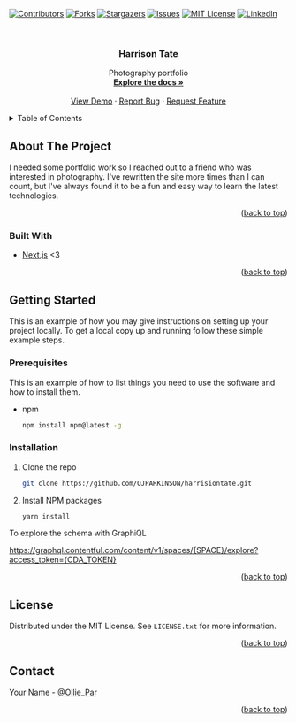 <div id="top"></div>

[![Contributors][contributors-shield]][contributors-url]
[![Forks][forks-shield]][forks-url]
[![Stargazers][stars-shield]][stars-url]
[![Issues][issues-shield]][issues-url]
[![MIT License][license-shield]][license-url]
[![LinkedIn][linkedin-shield]][linkedin-url]

<!-- PROJECT LOGO -->
<br />
<div align="center">
  <a href="https://github.com/OJPARKINSON/harrisontate">
  </a>

<h3 align="center">Harrison Tate</h3>

  <p align="center">
    Photography portfolio
    <br />
    <a href="https://github.com/OJPARKINSON/harrisontate"><strong>Explore the docs »</strong></a>
    <br />
    <br />
    <a href="https://github.com/OJPARKINSON/harrisontate">View Demo</a>
    ·
    <a href="https://github.com/OJPARKINSON/harrisontate/issues">Report Bug</a>
    ·
    <a href="https://github.com/OJPARKINSON/harrisontate/issues">Request Feature</a>
  </p>
</div>

<!-- TABLE OF CONTENTS -->
<details>
  <summary>Table of Contents</summary>
  <ol>
    <li>
      <a href="#about-the-project">About The Project</a>
      <ul>
        <li><a href="#built-with">Built With</a></li>
      </ul>
    </li>
    <li>
      <a href="#getting-started">Getting Started</a>
      <ul>
        <li><a href="#prerequisites">Prerequisites</a></li>
        <li><a href="#installation">Installation</a></li>
      </ul>
    </li>
    <li><a href="#contributing">Contributing</a></li>
    <li><a href="#license">License</a></li>
    <li><a href="#contact">Contact</a></li>
    <li><a href="#acknowledgments">Acknowledgments</a></li>
  </ol>
</details>

<!-- ABOUT THE PROJECT -->

## About The Project

I needed some portfolio work so I reached out to a friend who was interested in photography. I've rewritten the site more times than I can count, but I've always found it to be a fun and easy way to learn the latest technologies.

<p align="right">(<a href="#top">back to top</a>)</p>

### Built With

- [Next.js](https://nextjs.org/) <3

<p align="right">(<a href="#top">back to top</a>)</p>

<!-- GETTING STARTED -->

## Getting Started

This is an example of how you may give instructions on setting up your project locally.
To get a local copy up and running follow these simple example steps.

### Prerequisites

This is an example of how to list things you need to use the software and how to install them.

- npm
  ```sh
  npm install npm@latest -g
  ```

### Installation

1. Clone the repo
   ```sh
   git clone https://github.com/OJPARKINSON/harrisiontate.git
   ```
2. Install NPM packages
   ```sh
   yarn install
   ```

To explore the schema with GraphiQL

https://graphql.contentful.com/content/v1/spaces/{SPACE}/explore?access_token={CDA_TOKEN}

<p align="right">(<a href="#top">back to top</a>)</p>

<!-- LICENSE -->

## License

Distributed under the MIT License. See `LICENSE.txt` for more information.

<p align="right">(<a href="#top">back to top</a>)</p>

<!-- CONTACT -->

## Contact

Your Name - [@Ollie_Par](https://twitter.com/Ollie_Par)

<p align="right">(<a href="#top">back to top</a>)</p>

<!-- MARKDOWN LINKS & IMAGES -->
<!-- https://www.markdownguide.org/basic-syntax/#reference-style-links -->

[contributors-shield]: https://img.shields.io/github/contributors/OJPARKINSON/harrisontate.svg?style=for-the-badge
[contributors-url]: https://github.com/OJPARKINSON/harrisontate/graphs/contributors
[forks-shield]: https://img.shields.io/github/forks/OJPARKINSON/harrisontate.svg?style=for-the-badge
[forks-url]: https://github.com/OJPARKINSON/harrisontate/network/members
[stars-shield]: https://img.shields.io/github/stars/OJPARKINSON/harrisontate.svg?style=for-the-badge
[stars-url]: https://github.com/OJPARKINSON/harrisontate/stargazers
[issues-shield]: https://img.shields.io/github/issues/OJPARKINSON/harrisontate.svg?style=for-the-badge
[issues-url]: https://github.com/OJPARKINSON/harrisontate/issues
[license-shield]: https://img.shields.io/github/license/OJPARKINSON/harrisontate.svg?style=for-the-badge
[license-url]: https://github.com/OJPARKINSON/harrisontate/blob/master/LICENSE.txt
[linkedin-shield]: https://img.shields.io/badge/-LinkedIn-black.svg?style=for-the-badge&logo=linkedin&colorB=555
[linkedin-url]: https://www.linkedin.com/in/oliver-parkinson/
[product-screenshot]: images/screenshot.png
